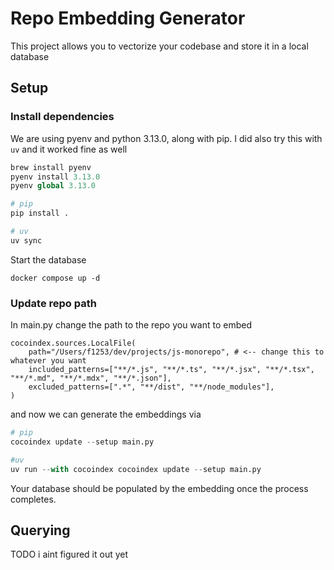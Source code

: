 # Repo Embedding Generator

This project allows you to vectorize your codebase and store it in a local database

## Setup

### Install dependencies

We are using pyenv and python 3.13.0, along with pip. I did also try this with `uv` and it worked fine as well

```python
brew install pyenv
pyenv install 3.13.0
pyenv global 3.13.0

# pip
pip install .

# uv
uv sync
```

Start the database

```
docker compose up -d
```

### Update repo path

In main.py change the path to the repo you want to embed

```
cocoindex.sources.LocalFile(
    path="/Users/f1253/dev/projects/js-monorepo", # <-- change this to whatever you want
    included_patterns=["**/*.js", "**/*.ts", "**/*.jsx", "**/*.tsx", "**/*.md", "**/*.mdx", "**/*.json"],
    excluded_patterns=[".*", "**/dist", "**/node_modules"],
)
```

and now we can generate the embeddings via

```python
# pip
cocoindex update --setup main.py

#uv
uv run --with cocoindex cocoindex update --setup main.py
```

Your database should be populated by the embedding once the process completes.

## Querying

TODO i aint figured it out yet